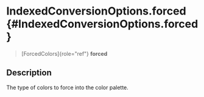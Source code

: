 IndexedConversionOptions.forced {#IndexedConversionOptions.forced}
===============================

> [ForcedColors]{role="ref"} **forced**

Description
-----------

The type of colors to force into the color palette.

